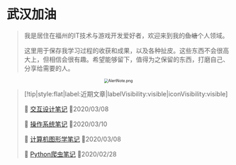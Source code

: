 # 武汉加油
> 我是居住在福州的IT技术与游戏开发爱好者，欢迎来到我的~~鱼塘~~个人领域。
>
> 这里用于保存我学习过程的收获和成果，以及各种扯皮。这些东西不会很高大上，但相信会很有趣。希望能够留下，值得为之保留的东西，打磨自己、分享给需要的人。

<div style="text-align:center;">
	<img src="https://i.loli.net/2020/03/04/E3gIc9xiNuVjJvU.png" alt="AlertNote.png" style="zoom:60%;" />
</div>

> [!tip|style:flat|label:近期文章|labelVisibility:visible|iconVisibility:visible]
>
> 📃 [交互设计笔记](/zh-cn/interactionDesign/0.README.md) 📅2020/03/08
>
> 📃 [操作系统笔记](/zh-cn/operatingSystem/1.作业调度.md) 📅2020/03/10
>
> 📃 [计算机图形学笔记](/zh-cn/graphics/1.README.md) 📅2020/03/08
>
> 📃 [Python爬虫笔记](/zh-cn/pythonBot/1.README.md) 📅2020/02/28
> 

